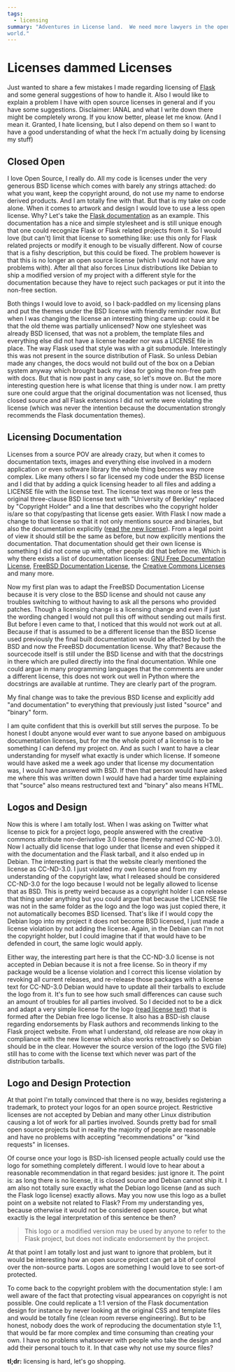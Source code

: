 ```yaml
---
tags:
  - licensing
summary: "Adventures in License land.  We need more lawyers in the open source
world."
---
```


# Licenses dammed Licenses

Just wanted to share a few mistakes I made regarding licensing of [Flask](http://flask.pocoo.org/) and some general suggestions of how to
handle it. Also I would like to explain a problem I have with open
source licenses in general and if you have some suggestions. Disclaimer:
IANAL and what I write down there might be completely wrong. If you know
better, please let me know. (And I mean it. Granted, I hate licensing,
but I also depend on them so I want to have a good understanding of what
the heck I'm actually doing by licensing my stuff)

## Closed Open

I love Open Source, I really do. All my code is licenses under the very
generous BSD license which comes with barely any strings attached: do
what you want, keep the copyright around, do not use my name to endorse
derived products. And I am totally fine with that. But that is my take
on code alone. When it comes to artwork and design I would love to use a
less open license. Why? Let's take the [Flask documentation](http://flask.pocoo.org/docs/) as an example. This documentation has a
nice and simple stylesheet and is still unique enough that one could
recognize Flask or Flask related projects from it. So I would love (but
can't) limit that license to something like: use this only for Flask
related projects or modify it enough to be visually different. Now of
course that is a fishy description, but this could be fixed. The problem
however is that this is no longer an open source license (which I would
not have any problems with). After all that also forces Linux
distributions like Debian to ship a modified version of my project with
a different style for the documentation because they have to reject such
packages or put it into the non-free section.

Both things I would love to avoid, so I back-paddled on my licensing
plans and put the themes under the BSD license with friendly reminder
now. But when I was changing the license an interesting thing came up:
could it be that the old theme was partially unlicensed? Now one
stylesheet was already BSD licensed, that was not a problem, the
template files and everything else did not have a license header nor was
a LICENSE file in place. The way Flask used that style was with a git
submodule. Interestingly this was not present in the source distribution
of Flask. So unless Debian made any changes, the docs would not build
out of the box on a Debian system anyway which brought back my idea for
going the non-free path with docs. But that is now past in any case, so
let's move on. But the more interesting question here is what license
that thing is under now. I am pretty sure one could argue that the
original documentation was not licensed, thus closed source and all
Flask extensions I did not write were violating the license (which was
never the intention because the documentation strongly recommends the
Flask documentation themes).

## Licensing Documentation

Licenses from a source POV are already crazy, but when it comes to
documentation texts, images and everything else involved in a modern
application or even software library the whole thing becomes way more
complex. Like many others I so far licensed my code under the BSD
license and I did that by adding a quick licensing header to all files
and adding a LICENSE file with the license text. The license text was
more or less the original three-clause BSD license text with "University
of Berkley" replaced by "Copyright Holder" and a line that describes who
the copyright holder is/are so that copy/pasting that license gets
easier. With Flask I now made a change to that license so that it not
only mentions source and binaries, but also the documentation explicitly
([read the new license](http://flask.pocoo.org/docs/license/#flask-license)). From a legal
point of view it should still be the same as before, but now explicitly
mentions the documentation. That documentation should get their own
license is something I did not come up with, other people did that
before me. Which is why there exists a list of documentation licenses:
[GNU Free Documentation License](http://www.gnu.org/licenses/fdl.html), [FreeBSD Documentation License](http://www.freebsd.org/copyright/freebsd-doc-license.html), the
[Creative Commons Licenses](http://en.wikipedia.org/wiki/Creative_Commons_licenses) and many
more.

Now my first plan was to adapt the FreeBSD Documentation License because
it is very close to the BSD license and should not cause any troubles
switching to without having to ask all the persons who provided patches.
Though a licensing change is a licensing change and even if just the
wording changed I would not pull this off without sending out mails
first. But before I even came to that, I noticed that this would not
work out at all. Because if that is assumed to be a different license
than the BSD license used previously the final built documentation would
be affected by both the BSD and now the FreeBSD documentation license.
Why that? Because the sourcecode itself is still under the BSD license
and with that the docstrings in there which are pulled directly into the
final documentation. While one could argue in many programming languages
that the comments are under a different license, this does not work out
well in Python where the docstrings are available at runtime. They are
clearly part of the program.

My final change was to take the previous BSD license and explicitly add
"and documentation" to everything that previously just listed "source"
and "binary" form.

I am quite confident that this is overkill but still serves the purpose.
To be honest I doubt anyone would ever want to sue anyone based on
ambiguous documentation licenses, but for me the whole point of a
license is to be something I can defend my project on. And as such I
want to have a clear understanding for myself what exactly is under
which license. If someone would have asked me a week ago under that
license my documentation was, I would have answered with BSD. If then
that person would have asked me where this was written down I would have
had a harder time explaining that "source" also means restructured text
and "binary" also means HTML.

## Logos and Design

Now this is where I am totally lost. When I was asking on Twitter what
license to pick for a project logo, people answered with the creative
commons attribute non-derivative 3.0 license (hereby named CC-ND-3.0).
Now I actually did license that logo under that license and even shipped
it with the documentation and the Flask tarball, and it also ended up in
Debian. The interesting part is that the website clearly mentioned the
license as CC-ND-3.0. I just violated my own license and from my
understanding of the copyright law, what I released should be considered
CC-ND-3.0 for the logo because I would not be legally allowed to license
that as BSD. This is pretty weird because as a copyright holder I can
release that thing under anything but you could argue that because the
LICENSE file was not in the same folder as the logo and the logo was
just copied there, it not automatically becomes BSD licensed. That's
like if I would copy the Debian logo into my project it does not become
BSD licensed, I just made a license violation by not adding the license.
Again, in the Debian can I'm not the copyright holder, but I could
imagine that if that would have to be defended in court, the same logic
would apply.

Either way, the interesting part here is that the CC-ND-3.0 license is
not accepted in Debian because it is not a free license. So in theory if
my package would be a license violation and I correct this license
violation by revoking all current releases, and re-release those
packages with a license text for CC-ND-3.0 Debian would have to update
all their tarballs to exclude the logo from it. It's fun to see how such
small differences can cause such an amount of troubles for all parties
involved. So I decided not to be a dick and adapt a very simple license
for the logo ([read license text](http://flask.pocoo.org/docs/license/#flask-artwork-license)) that is
formed after the Debian free logo license. It also has a BSD-ish clause
regarding endorsements by Flask authors and recommends linking to the
Flask project website. From what I understand, old release are now okay
in compliance with the new license which also works retroactively so
Debian should be in the clear. However the source version of the logo
(the SVG file) still has to come with the license text which never was
part of the distribution tarballs.

## Logo and Design Protection

At that point I'm totally convinced that there is no way, besides
registering a trademark, to protect your logos for an open source
project. Restrictive licenses are not accepted by Debian and many other
Linux distribution causing a lot of work for all parties involved.
Sounds pretty bad for small open source projects but in reality the
majority of people are reasonable and have no problems with accepting
"recommendations" or "kind requests" in licenses.

Of course once your logo is BSD-ish licensed people actually could use
the logo for something completely different. I would love to hear about
a reasonable recommendation in that regard besides: just ignore it. The
point is: as long there is no license, it is closed source and Debian
cannot ship it. I am also not totally sure exactly what the Debian logo
license (and as such the Flask logo license) exactly allows. May you now
use this logo as a bullet point on a website not related to Flask? From
my understanding yes, because otherwise it would not be considered open
source, but what exactly is the legal interpretation of this sentence be
then?

> This logo or a modified version may be used by anyone to refer to
the Flask project, but does not indicate endorsement by the project.
>

At that point I am totally lost and just want to ignore that problem,
but it would be interesting how an open source project can get a bit of
control over the non-source parts. Logos are something I would love to
see sort-of protected.

To come back to the copyright problem with the documentation style: I am
well aware of the fact that protecting visual appearances on copyright
is not possible. One could replicate a 1:1 version of the Flask
documentation design for instance by never looking at the original CSS
and template files and would be totally fine (clean room reverse
engineering). But to be honest, nobody does the work of reproducing the
documentation style 1:1, that would be far more complex and time
consuming than creating your own. I have no problems whatsoever with
people who take the design and add their personal touch to it. In that
case why not use my source files?

**tl;dr:** licensing is hard, let's go shopping.
